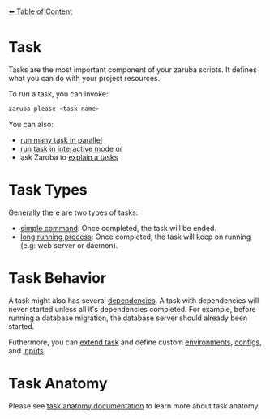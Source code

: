 [⬅️ Table of Content](../../../README.md)

# Task

Tasks are the most important component of your zaruba scripts. It defines what you can do with your project resources.

To run a task, you can invoke:

```bash
zaruba please <task-name>
```

You can also:

* [run many task in parallel](../../README.md#run-many-tasks-in-parallel)
* [run task in interactive mode](../../README.md#run-tasks-in-interactive-mode) or
* ask Zaruba to [explain a tasks](../../README.md#explain-a-task)

# Task Types

Generally there are two types of tasks:

* [simple command](simple-command.md): Once completed, the task will be ended.
* [long running process](long-running-process.md): Once completed, the task will keep on running (e.g: web server or daemon).

# Task Behavior

A task might also has several [dependencies](define-task-dependies.md). A task with dependencies will never started unless all it's dependencies completed. For example, before running a database migration, the database server should already been started.

Futhermore, you can [extend task](extend-task.md) and define custom [environments](task-envs/README.md), [configs](task-configs/README.md), and [inputs](task-inputs.md).

# Task Anatomy

Please see [task anatomy documentation](task-anatomy.md) to learn more about task anatomy.
